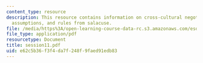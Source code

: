 ```yaml
---
content_type: resource
description: This resource contains information on cross-cultural negotiations, alternative
  assumptions, and rules from salacuse.
file: /media/https%3A/open-learning-course-data-rc.s3.amazonaws.com/esd-141-technology-policy-negotiations-spring-2006/e62c5b36f3f4da7f248f9faed91edb83_session11.pdf
file_type: application/pdf
resourcetype: Document
title: session11.pdf
uid: e62c5b36-f3f4-da7f-248f-9faed91edb83
---
```

